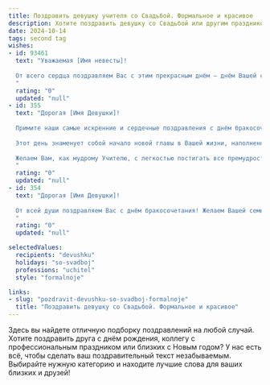 ```yaml
---
title: Поздравить девушку учителя со Свадьбой. Формальное и красивое
description: Хотите поздравить девушку со Свадьбой или другим праздником? Наш ИИ создаст незабываемое поздравление, а вы обязательно выделитесь среди других.  
date: 2024-10-14
tags: second tag
wishes:
- id: 93461
  text: "Уважаемая [Имя невесты]!
  
  От всего сердца поздравляем Вас с этим прекрасным днём – днём Вашей свадьбы! Желаем Вам с [Имя жениха] крепкой и счастливой семейной жизни, полного взаимопонимания и неиссякаемой любви. Пусть Ваш союз будет наполнен радостью, благополучием и взаимным уважением.  Пусть Ваш профессиональный путь, как талантливого учителя, будет согрет теплом семейного очага и вдохновением,  а  семья станет  надёжной опорой и источником силы.  Горько!
  "
  rating: "0"
  updated: "null"
- id: 355
  text: "Дорогая [Имя Девушки]!
  
  Примите наши самые искренние и сердечные поздравления с днём бракосочетания!
  
  Этот день знаменует собой начало новой главы в Вашей жизни, наполненной любовью, счастьем и взаимопониманием. Пусть Ваш семейный очаг всегда горит ярким пламенем, согревая теплом и уютом.
  
  Желаем Вам, как мудрому Учителю, с легкостью постигать все премудрости семейной жизни, а Вашему союзу – процветания, гармонии и долгих лет, наполненных радостью и светом!
  "
  rating: "0"
  updated: "null"
- id: 354
  text: "Дорогая [Имя Девушки]!
  
  От всей души поздравляем Вас с днём бракосочетания! Желаем Вашей семье благополучия, взаимопонимания и безграничного счастья. Пусть Ваш дом будет наполнен теплом, уютом и детским смехом. Вы выбрали нелёгкий, но благородный путь – нести знания детям. Пусть Ваша мудрость и терпение помогут воспитать достойное поколение. Счастья Вам на долгие годы!
  "
  rating: "0"
  updated: "null"

selectedValues:
  recipients: "devushku"
  holidays: "so-svadboj"
  professions: "uchitel"
  style: "formalnoje"

links:
- slug: "pozdravit-devushku-so-svadboj-formalnoje"
  title: "Поздравить девушку со Свадьбой. Формальное и красивое"
---
```


Здесь вы найдете отличную подборку поздравлений на любой случай.
Хотите поздравить друга с днём рождения, коллегу с профессиональным праздником или близких с Новым годом? У нас есть всё, чтобы сделать ваш поздравительный текст незабываемым. Выбирайте нужную категорию и находите лучшие слова для ваших близких и друзей!
